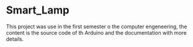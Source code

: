 # Smart_Lamp
This project was use in the first semester o the computer engeneering, the content is the source code of th Arduino and the documentation with more details.
